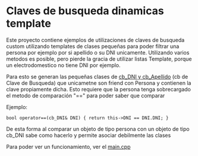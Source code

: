 # Claves de busqueda dinamicas template

Este proyecto contiene ejemplos de utilizaciones de claves de busqueda custom utilizando templates de clases pequeñas para poder filtrar una persona por ejemplo por si apellido o su DNI unicamente. Utilizando varios metodos es posible, pero pierde la gracia de utilizar listas Template, porque un electrodomestico no tiene DNI por ejemplo.

Para esto se generan las pequeñas clases de [cb_DNI y cb_Apellido](clavesBusqueda.h) (cb de Clave de Busqueda) que unicametne son friend con Persona y contienen la clave propiamente dicha. Esto requiere que la persona tenga sobrecargado el metodo de comparación "==" para poder saber que comparar

Ejemplo:

`bool operator==(cb_DNI& DNI) { return this->DNI == DNI.DNI; }`

De esta forma al comparar un objeto de tipo persona con un objeto de tipo cb_DNI sabe como hacerlo y permite asociar debilmente las clases

Para poder ver un funcionamiento, ver el [main.cpp](main.cpp)
